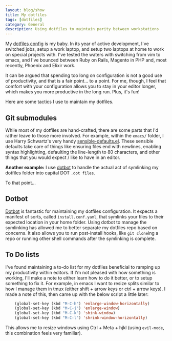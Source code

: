 ```yaml
---
layout: blog/show
title: My dotfiles
tags: [dotfiles]
category: General
description: Using dotfiles to maintain parity between workstations
---
```


My [dotfiles config][dotfiles] is my baby. In its year of active development, I've switched jobs, setup a work laptop, and setup two laptops at home to work on special projects with. I've tested the waters with switching from vim to emacs, and I've bounced between Ruby on Rails, Magento in PHP and, most recently, Phoenix and Elixir work.

It can be argued that spending too long on configuration is not a good use of productivity, and that is a fair point... to a point. For me, though, I feel that comfort with your configuration allows you to stay in your editor longer, which makes you more productive in the long run. Plus, it's fun!

Here are some tactics I use to maintain my dotfiles.

## Git submodules

While most of my dotfiles are hand-crafted, there are some parts that I'd rather leave to those more involved. For example, within the `emacs/` folder, I use Harry Schwartz's very handy [sensible-defaults.el][sensible]. These sensible defaults take care of things like ensuring files end with newlines, enabling syntax highlighting, defaulting the line-length to 80 characters, and other things that you would expect / like to have in an editor.

**Another example:** I use [dotbot][dotbot] to handle the actual act of symlinking my dotfiles folder into capital DOT `.dot files`.

To that point...

## Dotbot

[Dotbot][dotbot] is fantastic for maintaining my dotfiles configuration. It expects a manifest of sorts, called `install.conf.yaml`, that symlinks your files to their expected location in your home folder. Using dotbot to manage the symlinking has allowed me to better separate my dotfiles repo based on concerns. It also allows you to run post-install hooks, like `git clone`ing a repo or running other shell commands after the symlinking is complete.

## To Do lists

I've found maintaining a to-do list for my dotfiles beneficial to ramping up my productivity within editors. If I'm not pleased with how something is working, I'll make a note to either learn how to do it better, or to setup something to fix it. For example, in emacs I want to resize splits similar to how I manage them in tmux (either shift + arrow keys or ctrl + arrow keys). I made a note of this, then came up with the below script a little later:

~~~ lisp
    (global-set-key (kbd "M-C-h") 'enlarge-window-horizontally)
    (global-set-key (kbd "M-C-j") 'enlarge-window)
    (global-set-key (kbd "M-C-k") 'shink-window)
    (global-set-key (kbd "M-C-l") 'shrink-window-horizontally)
~~~

This allows me to resize windows using Ctrl + Meta + hjkl (using `evil-mode`, this combination feels very familiar).

[dotfiles]: https://github.com/dstrunk/dotfiles
[sensible]: https://github.com/hrs/sensible-defaults.el
[dotbot]: https://git.io/dotbot
